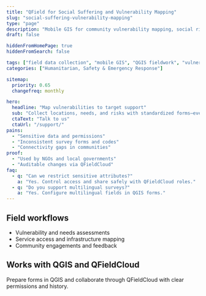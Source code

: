 ```yaml
---
title: "QField for Social Suffering and Vulnerability Mapping"
slug: "social-suffering-vulnerability-mapping"
type: "page"
description: "Mobile GIS for community vulnerability mapping, social risks, and service access assessments."
draft: false

hiddenFromHomePage: true
hiddenFromSearch: false

tags: ["field data collection", "mobile GIS", "QGIS fieldwork", "vulnerability mapping", "social risks", "community mapping"]
categories: ["Humanitarian, Safety & Emergency Response"]

sitemap:
  priority: 0.65
  changefreq: monthly

hero:
  headline: "Map vulnerabilities to target support"
  sub: "Collect locations, needs, and risks with standardized forms—even offline—and sync securely."
  ctaText: "Talk to us"
  ctaUrl: "/support/"
pains:
  - "Sensitive data and permissions"
  - "Inconsistent survey forms and codes"
  - "Connectivity gaps in communities"
proof:
  - "Used by NGOs and local governments"
  - "Auditable changes via QFieldCloud"
faq:
  - q: "Can we restrict sensitive attributes?"
    a: "Yes. Control access and share safely with QFieldCloud roles."
  - q: "Do you support multilingual surveys?"
    a: "Yes. Configure multilingual fields in QGIS forms."
---
```


## Field workflows
- Vulnerability and needs assessments  
- Service access and infrastructure mapping  
- Community engagements and feedback

## Works with QGIS and QFieldCloud
Prepare forms in QGIS and collaborate through QFieldCloud with clear permissions and history.
